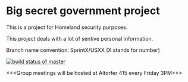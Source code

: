 # Big secret government project
This is a project for Homeland security purposes.

This project deals with a lot of sentive personal information.

Branch name convention: SprintX/USXX (X stands for number)

[![build status of master](https://travis-ci.org/SamNormcoreWayne/SSW555_TeamPrj.svg?branch=feature/income)](https://travis-ci.org/SamNormcoreWayne/SSW555_TeamPrj)


 <<<Group meetings will be hosted at Altorfer 415 every Friday 3PM>>>


